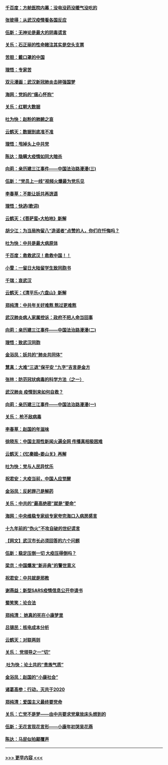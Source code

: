 #### [千百度：方舱医院内幕：没电没药没暖气没吃的](../pages/nsc993/n11850211.md?t=02071522) 
#### [张彼得：从武汉疫情看各国反应](../pages/nsc993/n11850102.md?t=02071522) 
#### [伍新：无神论是最大的阴毒谎言](../pages/nsc993/n11846129.md?t=02071522) 
#### [关乐：石正丽的性命赌注其实是空头支票](../pages/nsc993/n11846109.md?t=02071522) 
#### [苦胆：戴口罩的中国](../pages/nsc993/n11845576.md?t=02071522) 
#### [理悟：专家苦](../pages/nsc993/n11845564.md?t=02071522) 
#### [双元漫画：武汉新冠肺炎击碎强国梦](../pages/nsc993/n11843320.md?t=02071522) 
#### [海网：党妈的“瘟心怀抱”](../pages/nsc993/n11840740.md?t=02071522) 
#### [关乐：红朝大数据](../pages/nsc993/n11840675.md?t=02071522) 
#### [吐为快：赵粉的肺腑之哀](../pages/nsc993/n11840618.md?t=02071522) 
#### [云鹤天：数据到底准不准](../pages/nsc993/n11840325.md?t=02071522) 
#### [理悟：甩掉头上中共党](../pages/nsc993/n11838826.md?t=02071522) 
#### [陈达：隐瞒大疫情如同大暗杀](../pages/nsc993/n11838771.md?t=02071522) 
#### [向莉：亲历建三江事件——中国法治路漫漫(三)](../pages/nsc993/n11831825.md?t=02071522) 
#### [伍新：“党员上一线”视频火爆最为党乐见](../pages/nsc993/n11838200.md?t=02071522) 
#### [李春草：不能让妖共再逍遥](../pages/nsc993/n11838102.md?t=02071522) 
#### [理悟：快逃(歌词)](../pages/nsc993/n11838083.md?t=02071522) 
#### [云鹤天：《菩萨蛮▪大柏地》新解](../pages/nsc993/n11838059.md?t=02071522) 
#### [胡少江：为当局拘留八“造谣者”点赞的人，你们在忏悔吗？](../pages/nsc993/n11836801.md?t=02071522) 
#### [吐为快：中共是最大病原体](../pages/nsc993/n11836748.md?t=02071522) 
#### [千百度：救救武汉！救救中国！！](../pages/nsc993/n11836145.md?t=02071522) 
#### [小雪：一留日大陆留学生致同胞书](../pages/nsc993/n11834624.md?t=02071522) 
#### [千瑞：哀武汉](../pages/nsc993/n11833647.md?t=02071522) 
#### [云鹤天：《清平乐▪六盘山》新解](../pages/nsc993/n11833611.md?t=02071522) 
#### [郑纯清：中共年关好难熬 熬过更难熬](../pages/nsc993/n11833489.md?t=02071522) 
#### [武汉肺炎病人家属控诉：政府不把人命当回事](../pages/nsc993/n11833205.md?t=02071522) 
#### [向莉：亲历建三江事件——中国法治路漫漫(二)](../pages/nsc993/n11829102.md?t=02071522) 
#### [理悟：致武汉同胞](../pages/nsc993/n11831522.md?t=02071522) 
#### [金浴凤：妖共的“肺炎共同体”](../pages/nsc993/n11829448.md?t=02071522) 
#### [慧真：大难“三退”保平安 “九字”吉言是金方](../pages/nsc993/n11829501.md?t=02071522) 
#### [张林：防范冠状病毒的科学方法（之一）](../pages/nsc993/n11828618.md?t=02071522) 
#### [武汉肺炎 疫情到来如何自救？](../pages/nsc993/n11827632.md?t=02071522) 
#### [向莉：亲历建三江事件——中国法治路漫漫(一)](../pages/nsc993/n11827190.md?t=02071522) 
#### [关乐： 枪不敌病毒](../pages/nsc993/n11826746.md?t=02071522) 
#### [李春草：赵国的年滋味](../pages/nsc993/n11826321.md?t=02071522) 
#### [徐晓东：中国主观性新闻火遍全网 传播真相极困难](../pages/nsc993/n11826508.md?t=02071522) 
#### [云鹤天：《忆秦娥▪娄山关》再解](../pages/nsc993/n11824682.md?t=02071522) 
#### [吐为快：党与人民异忧乐](../pages/nsc993/n11824660.md?t=02071522) 
#### [祝君安：大疫当前，中国人应觉醒](../pages/nsc993/n11821946.md?t=02071522) 
#### [金浴凤：反躬罪己是解药](../pages/nsc993/n11820280.md?t=02071522) 
#### [关乐：中共的“最高绝密”就是“要命”](../pages/nsc993/n11816946.md?t=02071522) 
#### [海网：中央维稳专家组专家夸完海口入病房感言](../pages/nsc993/n11815138.md?t=02071522) 
#### [十九年前的“伪火”不攻自破的世纪谎言](../pages/nsc993/n11813238.md?t=02071522) 
#### [【网文】武汉市长必须回答的六个问题](../pages/nsc993/n11813848.md?t=02071522) 
#### [伍新：稳定压倒一切 大疫压得倒吗？](../pages/nsc993/n11812634.md?t=02071522) 
#### [梁京：中国爆发“新非典”的警世意义](../pages/nsc993/n11812554.md?t=02071522) 
#### [祝君安：中共就是邪教](../pages/nsc993/n11812431.md?t=02071522) 
#### [谢燕益：新型SARS疫情信息公开申请书](../pages/nsc993/n11808840.md?t=02071522) 
#### [蜀笑笑：论合法](../pages/nsc993/n11808064.md?t=02071522) 
#### [郑纯清： 她真的死在小康梦里](../pages/nsc993/n11806623.md?t=02071522) 
#### [吕锡民：核电成本分析](../pages/nsc993/n11806284.md?t=02071522) 
#### [云鹤天：对联两则](../pages/nsc993/n11805957.md?t=02071522) 
#### [关乐： 党领导之一“切”](../pages/nsc993/n11804505.md?t=02071522) 
#### [ 吐为快：论土共的“贵族气质”](../pages/nsc993/n11804490.md?t=02071522) 
#### [金浴凤：赵国的“小康社会”](../pages/nsc993/n11804452.md?t=02071522) 
#### [诸葛高参：行动，灭共于2020](../pages/nsc993/n11804120.md?t=02071522) 
#### [郑纯清：爱国主义最终要党命](../pages/nsc993/n11802197.md?t=02071522) 
#### [关乐：亡党不是梦——由中共要求党章放床头想到的](../pages/nsc993/n11802156.md?t=02071522) 
#### [伍新：无花言现花言形——小康年初哭吴花燕](../pages/nsc993/n11800044.md?t=02071522) 
#### [陈达：马屁似拍颠覆声](../pages/nsc993/n11800010.md?t=02071522) 

----
#### [ >>> 更早内容 <<< ](../indexes/nsc993-earlier.md)
